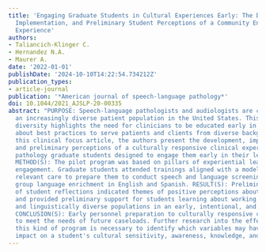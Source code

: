 ```yaml
---
title: 'Engaging Graduate Students in Cultural Experiences Early: The Development,
  Implementation, and Preliminary Student Perceptions of a Community Engagement Clinical
  Experience'
authors:
- Taliancich-Klinger C.
- Hernandez N.A.
- Maurer A.
date: '2022-01-01'
publishDate: '2024-10-10T14:22:54.734212Z'
publication_types:
- article-journal
publication: '*American journal of speech-language pathology*'
doi: 10.1044/2021_AJSLP-20-00335
abstract: "PURPOSE: Speech-language pathologists and audiologists are called to serve
  an increasingly diverse patient population in the United States. This increased
  diversity highlights the need for clinicians to be educated early in their careers
  about best practices to serve patients and clients from diverse backgrounds. In
  this clinical focus article, the authors present the development, implementation,
  and preliminary perceptions of a culturally responsive clinical experience for speech-language
  pathology graduate students designed to engage them early in their learning career.
  METHOD(S): The pilot program was based on pillars of experiential learning and community
  engagement. Graduate students attended trainings aligned with a model of culturally
  relevant care to prepare them to conduct speech and language screenings and small
  group language enrichment in English and Spanish. RESULT(S): Preliminary analyses
  of student reflections indicated themes of positive perceptions about the experience
  and provided preliminary support for students learning about working with culturally
  and linguistically diverse populations in an early, intentional, and focused experience.
  CONCLUSION(S): Early personnel preparation to culturally responsive care is crucial
  to meet the needs of future caseloads. Further research into the effectiveness of
  this kind of program is necessary to identify which variables may have the most
  impact on a student's cultural sensitivity, awareness, knowledge, and skills."
---
```

